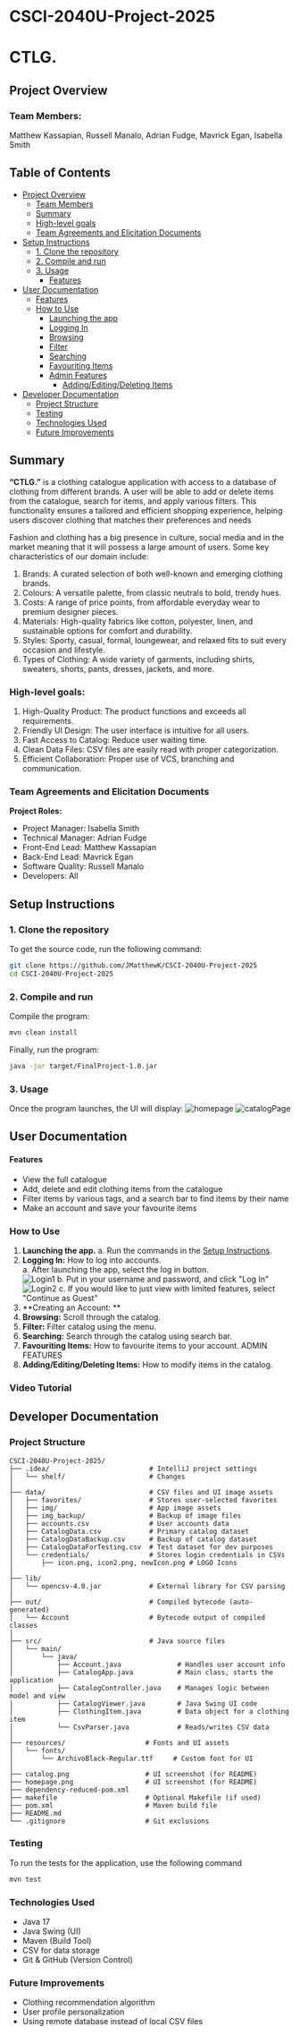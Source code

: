 # CSCI-2040U-Project-2025

# CTLG.
## Project Overview
### Team Members:
Matthew Kassapian, Russell Manalo, Adrian Fudge, Mavrick Egan, Isabella Smith

## Table of Contents
- [Project Overview](#project-overview)
  - [Team Members](#team-members)
  - [Summary](#summary)
  - [High-level goals](#high-level-goals)
  - [Team Agreements and Elicitation Documents](#team-agreements-and-elicitation-documents)
- [Setup Instructions](#setup-instructions)
  - [1. Clone the repository](#1-clone-the-repository)
  - [2. Compile and run](#2-compile-and-run)
  - [3. Usage](#3-usage)
    - [Features](#features)
- [User Documentation](#user-documentation)
  - [Features](#features-1)
  - [How to Use](#how-to-use)
    - [Launching the app](#launching-the-app)
    - [Logging In](#logging-in)
    - [Browsing](#browsing)
    - [Filter](#filter)
    - [Searching](#searching)
    - [Favouriting Items](#favouriting-items)
    - [Admin Features](#admin-features)
      - [Adding/Editing/Deleting Items](#addingeditingdeleting-items)
- [Developer Documentation](#developer-documentation)
  - [Project Structure](#project-structure)
  - [Testing](#testing)
  - [Technologies Used](#technologies-used)
  - [Future Improvements](#future-improvements)


## Summary

**“CTLG.”** is a clothing catalogue application with access to a database of clothing from different brands. A user will be able to add or delete items from the catalogue, search for items, and apply various filters. This functionality ensures a tailored and efficient shopping experience, helping users discover clothing that matches their preferences and needs

Fashion and clothing has a big presence in culture, social media and in the market meaning that it will possess a large amount of users. Some key characteristics of our domain include:
1. Brands: A curated selection of both well-known and emerging clothing brands.
2. Colours: A versatile palette, from classic neutrals to bold, trendy hues.
3. Costs: A range of price points, from affordable everyday wear to premium designer pieces.
4. Materials: High-quality fabrics like cotton, polyester, linen, and sustainable options for comfort and durability.
5. Styles: Sporty, casual, formal, loungewear, and relaxed fits to suit every occasion and lifestyle.
6. Types of Clothing: A wide variety of garments, including shirts, sweaters, shorts, pants, dresses, jackets, and more.

### High-level goals:
1. High-Quality Product: The product functions and exceeds all requirements.
2. Friendly UI Design: The user interface is intuitive for all users.
3. Fast Access to Catalog: Reduce user waiting time.
4. Clean Data Files: CSV files are easily read with proper categorization.
5. Efficient Collaboration: Proper use of VCS, branching and communication.

### Team Agreements and Elicitation Documents
**Project Roles:**
- Project Manager: Isabella Smith
- Technical Manager: Adrian Fudge
- Front-End Lead: Matthew Kassapian
- Back-End Lead: Mavrick Egan
- Software Quality: Russell Manalo
- Developers: All

## Setup Instructions

### 1. Clone the repository

To get the source code, run the following command:

```bash
git clone https://github.com/JMatthewK/CSCI-2040U-Project-2025
cd CSCI-2040U-Project-2025
```

### 2. Compile and run

Compile the program:

```bash
mvn clean install
```

Finally, run the program:

```bash
java -jar target/FinalProject-1.0.jar
```

### 3. Usage

Once the program launches, the UI will display:
![homepage](https://github.com/user-attachments/assets/e70f8244-02ce-4097-a593-f95e1721122d)
![catalogPage](https://github.com/user-attachments/assets/0ea3d5bf-160b-472f-b1ef-9b1d61f5e78b)

## User Documentation

#### Features

- View the full catalogue
- Add, delete and edit clothing items from the catalogue
- Filter items by various tags, and a search bar to find items by their name
- Make an account and save your favourite items

### How to Use
1. **Launching the app.**
  a. Run the commands in the [Setup Instructions](#setup-instructions).
2. **Logging In:** How to log into accounts. <br>
  a. After launching the app, select the log in button. <br>
![Login1](https://github.com/user-attachments/assets/db5b28d9-f5ae-4a00-a51f-ee2d37a73e03)
  b. Put in your username and password, and click "Log In" <br>
![Login2](https://github.com/user-attachments/assets/9f9383c0-25ae-4286-b768-daa7ee823911)
  c. If you would like to just view with limited features, select "Continue as Guest" <br>
4. **Creating an Account: **
5. **Browsing:** Scroll through the catalog.
6. **Filter:** Filter catalog using the menu.
7. **Searching:** Search through the catalog using search bar.
8. **Favouriting Items:** How to favourite items to your account.
ADMIN FEATURES
9. **Adding/Editing/Deleting Items:** How to modify items in the catalog.

### Video Tutorial

## Developer Documentation

### Project Structure
```
CSCI-2040U-Project-2025/
├── .idea/                         # IntelliJ project settings
│   └── shelf/                     # Changes
│
├── data/                          # CSV files and UI image assets
│   ├── favorites/                 # Stores user-selected favorites
│   ├── img/                       # App image assets
│   ├── img_backup/                # Backup of image files
│   ├── accounts.csv               # User accounts data
│   ├── CatalogData.csv            # Primary catalog dataset
│   ├── CatalogDataBackup.csv      # Backup of catalog dataset
│   ├── CatalogDataForTesting.csv  # Test dataset for dev purposes
│   └── credentials/               # Stores login credentials in CSVs
│       ├── icon.png, icon2.png, newIcon.png # LOGO Icons
│
├── lib/
│   └── opencsv-4.0.jar            # External library for CSV parsing
│
├── out/                           # Compiled bytecode (auto-generated)
│   └── Account                    # Bytecode output of compiled classes
│
├── src/                           # Java source files
│   └── main/
│       └── java/
│           ├── Account.java              # Handles user account info
│           ├── CatalogApp.java           # Main class, starts the application
│           ├── CatalogController.java    # Manages logic between model and view
│           ├── CatalogViewer.java        # Java Swing UI code
│           ├── ClothingItem.java         # Data object for a clothing item
│           └── CsvParser.java            # Reads/writes CSV data
│
├── resources/                    # Fonts and UI assets
│   └── fonts/
│       └── ArchivoBlack-Regular.ttf     # Custom font for UI
│
├── catalog.png                   # UI screenshot (for README)
├── homepage.png                  # UI screenshot (for README)
├── dependency-reduced-pom.xml   
├── makefile                      # Optional Makefile (if used)
├── pom.xml                       # Maven build file
├── README.md                     
└── .gitignore                    # Git exclusions
```

### Testing
To run the tests for the application, use the following command
```bash
mvn test
```

### Technologies Used

- Java 17
- Java Swing (UI)
- Maven (Build Tool)
- CSV for data storage
- Git & GitHub (Version Control)

### Future Improvements
- Clothing recommendation algorithm
- User profile personalization
- Using remote database instead of local CSV files
